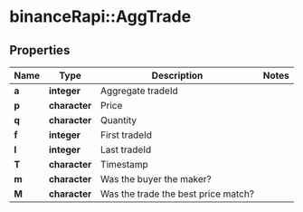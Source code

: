 # binanceRapi::AggTrade


## Properties
Name | Type | Description | Notes
------------ | ------------- | ------------- | -------------
**a** | **integer** | Aggregate tradeId | 
**p** | **character** | Price | 
**q** | **character** | Quantity | 
**f** | **integer** | First tradeId | 
**l** | **integer** | Last tradeId | 
**T** | **character** | Timestamp | 
**m** | **character** | Was the buyer the maker? | 
**M** | **character** | Was the trade the best price match? | 


